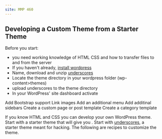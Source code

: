 ```yaml
---
site: MMP 460
---
```


## Developing a Custom Theme from a Starter Theme

Before you start: 
- you need working knowledge of HTML CSS and how to transfer files to and from the server
- If you haven't already, [install wordpress](https://bmcc-mmp.github.io/mmp460/wordpress/install-wp)
- Name, download and unzip [underscores](https://underscores.me/)
- Locate the theme directory in your wordpress folder (wp-content>themes)
- upload underscores to the theme directory
- In your WordPress' site dashboard activate 


Add Bootstrap support
Link images
Add an additional menu
Add additinal sidebars
Create a custom page or post template
Create a category template


If you know HTML and CSS you can develop your own WordPress theme. Start with a starter theme that will give you . Start with [underscores](https://underscores.me/), a starter theme meant for hacking. The following are recipes to customize the theme.

